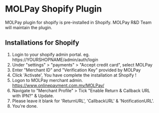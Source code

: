 MOLPay Shopify Plugin
==================
MOLPay plugin for shopify is pre-installed in Shopify.
MOLPay R&D Team will maintain the plugin.

Installations for Shopify
------------------------------------------------------
1. Login to your shopify admin portal. eg. https://YOURSHOPNAME/admin/auth/login
2. Under "settings" > "payments" > "Accept credit card", select MOLPay
4. Enter "Merchant ID" and "Verification Key" provided by MOLPay
5. Click 'Activate', You have complete the installation at Shopify !
6. Logon to MOLPay merchant admin. https://www.onlinepayment.com.my/MOLPay/
7. Navigate to "Merchant Profile" > Tick "Enable Return & Callback URL with IPN?" & Update.
8. Please leave it blank for 'ReturnURL', 'CallbackURL' & 'NotificationURL'.
9. You're done.

